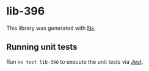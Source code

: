 # lib-396

This library was generated with [Nx](https://nx.dev).

## Running unit tests

Run `nx test lib-396` to execute the unit tests via [Jest](https://jestjs.io).

